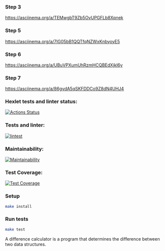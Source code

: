 ### Step 3
https://asciinema.org/a/TEMwgbT9Zb5OvUPGFLb8Xqnek

### Step 5
https://asciinema.org/a/7IG05bB1QQTfqNZWxKnbyoyE5

### Step 6
https://asciinema.org/a/UBuVPXumUhRzmHCQBEdXjkl6y

### Step 7
https://asciinema.org/a/86gydA5qSKFDDCo9Z8dN4UHJ4

### Hexlet tests and linter status:
[![Actions Status](https://github.com/Joytforname/frontend-bootcamp-project-46/workflows/hexlet-check/badge.svg)](https://github.com/Joytforname/frontend-bootcamp-project-46/actions)

### Tests and linter:
[![lintest](https://github.com/Joytforname/frontend-bootcamp-project-46/actions/workflows/lintest.yml/badge.svg)](https://github.com/Joytforname/frontend-bootcamp-project-46/actions/workflows/lintest.yml)

### Maintainability:
[![Maintainability](https://api.codeclimate.com/v1/badges/7c423066f16d0f4687fb/maintainability)](https://codeclimate.com/github/Joytforname/frontend-bootcamp-project-46/maintainability)

### Test Coverage:
[![Test Coverage](https://api.codeclimate.com/v1/badges/7c423066f16d0f4687fb/test_coverage)](https://codeclimate.com/github/Joytforname/frontend-bootcamp-project-46/test_coverage)

### Setup

```bash
make install
```

### Run tests 

```bash
make test
```

A difference calculator is a program that determines the difference between two data structures. 